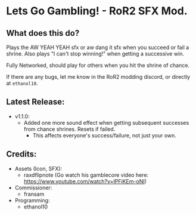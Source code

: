 # Lets Go Gambling! - RoR2 SFX Mod.

## What does this do?
Plays the AW YEAH YEAH sfx or aw dang it sfx when you succeed or fail a shrine.
Also plays "I can't stop winning!" when getting a successive win.

Fully Networked, should play for others when you hit the shrine of chance.

If there are any bugs, let me know in the RoR2 modding discord, or directly at `ethanol10`.

## Latest Release:
- v1.1.0:
    - Added one more sound effect when getting subsequent successes from chance shrines. Resets if failed.
        - This affects everyone's success/failure, not just your own.

## Credits:

- Assets (Icon, SFX):
    - raxdflipnote (Go watch his gamblecore video here: https://www.youtube.com/watch?v=IPFiKEm-oNI)
- Commissioner:
    - fransam
- Programming:
    - ethanol10